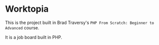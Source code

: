 # Worktopia

This is the project built in Brad Traversy's `PHP From Scratch: Beginner to Advanced` course.

It is a job board built in PHP.
